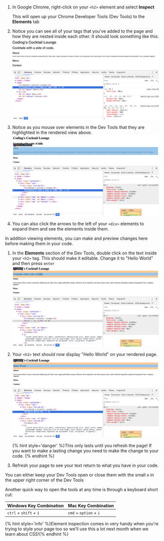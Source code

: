 1. In Google Chrome, right-click on your `<h2>` element and select **Inspect**

    This will open up your Chrome Developer Tools (Dev Tools) to the **Elements** tab
    
2. Notice you can see all of your tags that you've added to the page and how they are nested inside each other. It should look something like this:
![](images/devTools.png)

3. Notice as you mouse over elements in the Dev Tools that they are highlighted in the rendered view above.
![](images/highlight.png)

4. You can also click the arrows to the left of your `<div>` elements to expand them and see the elements inside them.

In addition viewing elements, you can make and preview changes here before making them in your code.
1. In the **Elements** section of the Dev Tools, double click on the text inside your `<h2>` tag. This should make it editable. Change it to "Hello World" and then press `enter` 
![](images/helloWorld1.png)

1. Your `<h2>` text should now display "Hello World" on your rendered page.
    ![](images/helloWorld2.png)
    
    {% hint style='danger' %}This only lasts until you refresh the page! If you want to make a lasting change you need to make the change to your code. {% endhint %}

1. Refresh your page to see your text return to what you have in your code.
    
You can either keep your Dev Tools open or close them with the small x in the upper right corner of the Dev Tools

Another quick way to open the tools at any time is through a keyboard short cut:
    
| Windows Key Combination|Mac Key Combination |
|---|---|
|`ctrl` + `shift` + `i`|`cmd` + `option` + `i`|

{% hint style='info' %}Element inspection comes in very handy when you're trying to style your page too so we'll use this a lot next month when we learn about CSS!{% endhint %}
